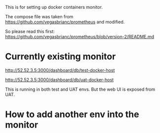 This is for setting up docker containers monitor.

The compose file was taken from https://github.com/vegasbrianc/prometheus and modified.

So please read this first: https://github.com/vegasbrianc/prometheus/blob/version-2/README.md

# Currently existing monitor

http://52.52.3.5:3000/dashboard/db/test-docker-host

http://52.52.3.5:3000/dashboard/db/uat-docker-host

This is running in both test and UAT envs. But the web UI is exposed from UAT.

# How to add another env into the monitor


